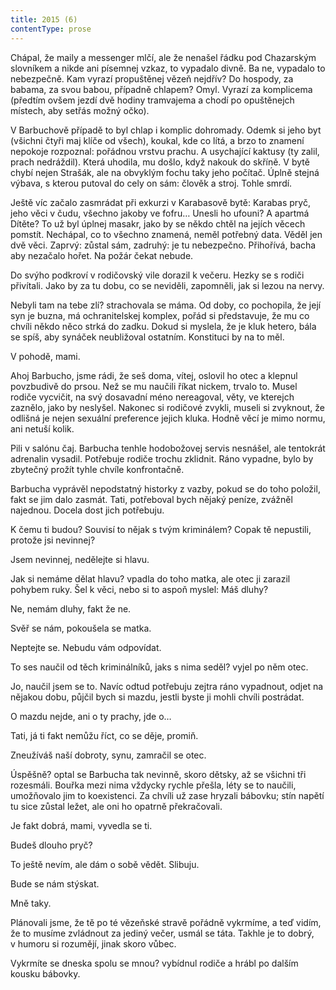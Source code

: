 ```yaml
---
title: 2015 (6)
contentType: prose
---
```


Chápal, že maily a messenger mlčí, ale že nenašel řádku pod Chazarským slovníkem a nikde ani písemnej vzkaz, to vypadalo divně. Ba ne, vypadalo to nebezpečně. Kam vyrazí propuštěnej vězeň nejdřív? Do hospody, za babama, za svou babou, případně chlapem? Omyl. Vyrazí za komplicema (předtím ovšem jezdí dvě hodiny tramvajema a chodí po opuštěnejch místech, aby setřás možný očko).

V Barbuchově případě to byl chlap i komplic dohromady. Odemk si jeho byt (všichni čtyři maj klíče od všech), koukal, kde co lítá, a brzo to znamení nepokoje rozpoznal: pořádnou vrstvu prachu. A usychající kaktusy (ty zalil, prach nedráždil). Která uhodila, mu došlo, když nakouk do skříně. V bytě chybí nejen Strašák, ale na obvyklým fochu taky jeho počítač. Úplně stejná výbava, s kterou putoval do cely on sám: člověk a stroj. Tohle smrdí.

Ještě víc začalo zasmrádat při exkurzi v Karabasově bytě: Karabas pryč, jeho věci v čudu, všechno jakoby ve fofru… Unesli ho ufouni? A apartmá Dítěte? To už byl úplnej masakr, jako by se někdo chtěl na jejích věcech pomstít. Nechápal, co to všechno znamená, neměl potřebný data. Věděl jen dvě věci. Zaprvý: zůstal sám, zadruhý: je tu nebezpečno. Přihořívá, bacha aby nezačalo hořet. Na požár čekat nebude.

Do svýho podkroví v rodičovský vile dorazil k večeru. Hezky se s rodiči přivítali. Jako by za tu dobu, co se neviděli, zapomněli, jak si lezou na nervy.

Nebyli tam na tebe zlí? strachovala se máma. Od doby, co pocho­pila, že její syn je buzna, má ochranitelskej komplex, pořád si představuje, že mu co chvíli někdo něco strká do zadku. Dokud si myslela, že je kluk hetero, bála se spíš, aby synáček neubližoval ostatním. Konstituci by na to měl.

V pohodě, mami.

Ahoj Barbucho, jsme rádi, že seš doma, vítej, oslovil ho otec a klepnul povzbudivě do prsou. Než se mu naučili říkat nickem, trvalo to. Musel rodiče vycvičit, na svý dosavadní méno nereagoval, věty, ve kterejch zaznělo, jako by neslyšel. Nakonec si rodičové zvykli, museli si zvyknout, že odlišná je nejen sexuální preference jejich kluka. Hodně věcí je mimo normu, ani netuší kolik.

Pili v salónu čaj. Barbucha tenhle hodobožovej servis nesnášel, ale tentokrát adrenalin vysadil. Potřebuje rodiče trochu zklidnit. Ráno vypadne, bylo by zbytečný prožít tyhle chvíle konfrontačně.

Barbucha vyprávěl nepodstatný historky z vazby, pokud se do toho položil, fakt se jim dalo zasmát. Tati, potřeboval bych nějaký peníze, zvážněl najednou. Docela dost jich potřebuju.

K čemu ti budou? Souvisí to nějak s tvým kriminálem? Copak tě nepustili, protože jsi nevinnej?

Jsem nevinnej, nedělejte si hlavu.

Jak si nemáme dělat hlavu? vpadla do toho matka, ale otec ji zarazil pohybem ruky. Šel k věci, nebo si to aspoň myslel: Máš dluhy?

Ne, nemám dluhy, fakt že ne.

Svěř se nám, pokoušela se matka.

Neptejte se. Nebudu vám odpovídat.

To ses naučil od těch kriminálníků, jaks s nima seděl? vyjel po něm otec.

Jo, naučil jsem se to. Navíc odtud potřebuju zejtra ráno vypadnout, odjet na nějakou dobu, půjčil bych si mazdu, jestli byste ji mohli chvíli postrádat.

O mazdu nejde, ani o ty prachy, jde o…

Tati, já ti fakt nemůžu říct, co se děje, promiň.

Zneužíváš naší dobroty, synu, zamračil se otec.

Úspěšně? optal se Barbucha tak nevinně, skoro dětsky, až se všichni tři rozesmáli. Bouřka mezi nima vždycky rychle přešla, léty se to naučili, umožňovalo jim to koexistenci. Za chvíli už zase hryzali bábovku; stín napětí tu sice zůstal ležet, ale oni ho opatrně překračovali.

Je fakt dobrá, mami, vyvedla se ti.

Budeš dlouho pryč?

To ještě nevím, ale dám o sobě vědět. Slibuju.

Bude se nám stýskat.

Mně taky.

Plánovali jsme, že tě po té vězeňské stravě pořádně vykrmíme, a teď vidím, že to musíme zvládnout za jediný večer, usmál se táta. Takhle je to dobrý, v humoru si rozumějí, jinak skoro vůbec.

Vykrmíte se dneska spolu se mnou? vybídnul rodiče a hrábl po dalším kousku bábovky.
